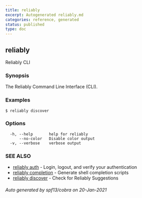 ```yaml
---
title: reliably
excerpt: Autogenerated reliably.md
categories: reference, generated
status: published
type: doc
---
```

## reliably

Reliably CLI

### Synopsis

The Reliably Command Line Interface (CLI).

### Examples

```
$ reliably discover
```

### Options

```
  -h, --help       help for reliably
      --no-color   Disable color output
  -v, --verbose    verbose output
```

### SEE ALSO

* [reliably auth](/docs/reference/cli/reliably-auth/)	 - Login, logout, and verify your authentication
* [reliably completion](/docs/reference/cli/reliably-completion/)	 - Generate shell completion scripts
* [reliably discover](/docs/reference/cli/reliably-discover/)	 - Check for Reliably Suggestions

###### Auto generated by spf13/cobra on 20-Jan-2021
